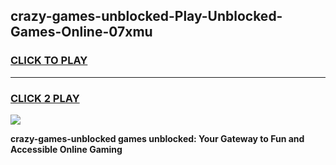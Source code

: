 
## crazy-games-unblocked-Play-Unblocked-Games-Online-07xmu
<h3>
<a href="https://premium76.site?title=crazy-games-unblocked&ref=25A">CLICK TO PLAY</a></h3>
<hr>

<h3>
<a href="https://premium76.site?title=crazy-games-unblocked&ref=25A">CLICK 2 PLAY</a>
  
</h3>

<a href="https://premium76.site?title=crazy-games-unblocked&ref=25A"><img src="https://clearcache.store/games.png"></a>


**crazy-games-unblocked games unblocked: Your Gateway to Fun and Accessible Online Gaming**
